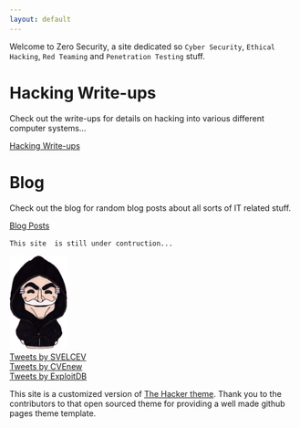 ```yaml
---
layout: default
---
```


Welcome to Zero Security, a site dedicated so `Cyber Security`, `Ethical Hacking`, `Red Teaming` and `Penetration Testing` stuff.

# Hacking Write-ups

Check out the write-ups for details on hacking into various different computer systems...

[Hacking Write-ups](./writeups/main-writeups.html)

# Blog

Check out the blog for random blog posts about all sorts of IT related stuff.

[Blog Posts](./blog/main-blog.html)


```
This site  is still under contruction...
```

<img class="center_robot" alt="Mr Robot" src="/assets/images/mr_robot_0.png" width="20%" height="20%">

<!--Had to copy the rendered html output from the _site folder to get the jekyll twitter plugin to work-->

<div class="center_twitter">
<div class="jekyll-twitter-plugin"><a class="twitter-timeline" data-width="600" data-tweet-limit="2" href="https://twitter.com/SVelcev">Tweets by SVELCEV</a>
<script async="" src="https://platform.twitter.com/widgets.js" charset="utf-8"></script>
</div>
<div class="jekyll-twitter-plugin"><a class="twitter-timeline" data-width="600" data-tweet-limit="2" href="https://twitter.com/CVEnew">Tweets by CVEnew</a>
<script async="" src="https://platform.twitter.com/widgets.js" charset="utf-8"></script>
</div>
<div class="jekyll-twitter-plugin"><a class="twitter-timeline" data-width="600" data-tweet-limit="2" href="https://twitter.com/ExploitDB">Tweets by ExploitDB</a>
<script async="" src="https://platform.twitter.com/widgets.js" charset="utf-8"></script>
</div>
</div>

This site is a customized version of [The Hacker theme](https://github.com/pages-themes/hacker). Thank you to the contributors to that open sourced theme for providing a well made github pages theme template.

